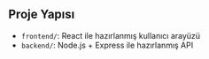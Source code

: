 ## Proje Yapısı

- `frontend/`: React ile hazırlanmış kullanıcı arayüzü
- `backend/`: Node.js + Express ile hazırlanmış API
